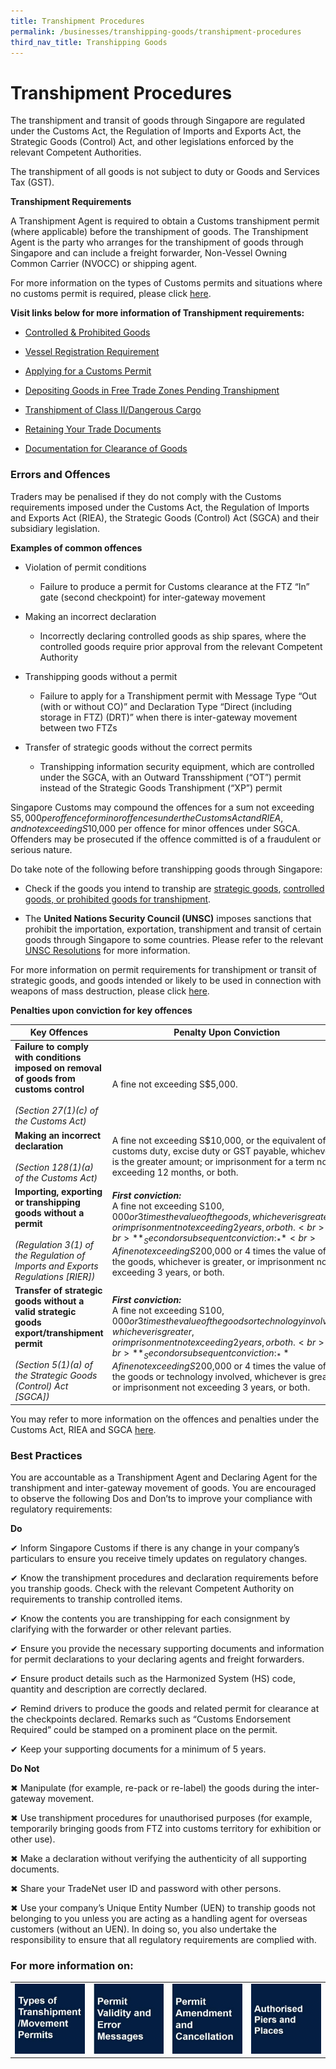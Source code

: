 ```yaml
---
title: Transhipment Procedures
permalink: /businesses/transhipping-goods/transhipment-procedures
third_nav_title: Transhipping Goods
---
```



# Transhipment Procedures

The transhipment and transit of goods through Singapore are regulated under the Customs Act, the Regulation of Imports and Exports Act, the Strategic Goods (Control) Act, and other legislations enforced by the relevant Competent Authorities.

The transhipment of all goods is not subject to duty or Goods and Services Tax (GST).

**Transhipment Requirements**

A Transhipment Agent is required to obtain a Customs transhipment permit (where applicable) before the transhipment of goods. The Transhipment Agent is the party who arranges for the transhipment of goods through Singapore and can include a freight forwarder, Non-Vessel Owning Common Carrier (NVOCC) or shipping agent.

For more information on the types of Customs permits and situations where no customs permit is required, please click [here](/businesses/transhipping-goods/transhipment-procedures/types-of-transhipment-permits).

**Visit links below for more information of Transhipment requirements:** 

-   [Controlled & Prohibited Goods](/businesses/transhipping-goods/transhipment-procedures/controlled-prohibited-goods)
    
-   [Vessel Registration Requirement](/businesses/transhipping-goods/transhipment-procedures/vessel-registration-requirement)
    
-   [Applying for a Customs Permit](/businesses/transhipping-goods/transhipment-procedures/applying-for-a-customs-permit)
    
-   [Depositing Goods in Free Trade Zones Pending Transhipment](/businesses/transhipping-goods/transhipment-procedures/depositing-goods-in-ftzpt)
    
-   [Transhipment of Class II/Dangerous Cargo](/businesses/transhipping-goods/transhipment-procedures/transhipment-of-class-II-dangerous-cargo)
    
-   [Retaining Your Trade Documents](/businesses/transhipping-goods/transhipment-procedures/retaining-trade-documents)
    
-   [Documentation for Clearance of Goods](/businesses/transhipping-goods/transhipment-procedures/documentation-for-clearance-of-goods)

### Errors and Offences

Traders may be penalised if they do not comply with the Customs requirements imposed under the Customs Act, the Regulation of Imports and Exports Act (RIEA), the Strategic Goods (Control) Act (SGCA) and their subsidiary legislation.

 **Examples of common offences**

-   Violation of permit conditions
    -   Failure to produce a permit for Customs clearance at the FTZ “In” gate (second checkpoint) for inter-gateway movement

-   Making an incorrect declaration
    -   Incorrectly declaring controlled goods as ship spares, where the controlled goods require prior approval from the relevant Competent Authority

-   Transhipping goods without a permit
    -   Failure to apply for a Transhipment permit with Message Type “Out (with or without CO)” and Declaration Type “Direct (including storage in FTZ) (DRT)” when there is inter-gateway movement between two FTZs

-   Transfer of strategic goods without the correct permits
    -   Transhipping information security equipment, which are controlled under the SGCA, with an Outward Transshipment (“OT”) permit instead of the Strategic Goods Transhipment (“XP”) permit

Singapore Customs may compound the offences for a sum not exceeding S$5,000 per offence for minor offences under the Customs Act and RIEA, and not exceeding S$10,000 per offence for minor offences under SGCA. Offenders may be prosecuted if the offence committed is of a fraudulent or serious nature.

Do take note of the following before transhipping goods through Singapore:

-   Check if the goods you intend to tranship are  [strategic goods](/businesses/strategic-goods-control/overview), [controlled goods, or prohibited goods for transhipment](/businesses/transhipping-goods/controlled-and-prohibited-goods-for-transhipment).

-   The **United Nations Security Council (UNSC)** imposes sanctions that prohibit the importation, exportation, transhipment and transit of certain goods through Singapore to some countries. Please refer to the relevant [UNSC Resolutions](/businesses/united-nations-security-council-sanctions/) for more information.

For more information on permit requirements for transhipment or transit of strategic goods, and goods intended or likely to be used in connection with weapons of mass destruction, please click  [here](/businesses/strategic-goods-control/overview).

    
**Penalties upon conviction for key offences**

| Key Offences | Penalty Upon Conviction | 
|--|--|
| **Failure to comply with conditions imposed on removal of goods from customs control** <br><br> _(Section 27(1)(c) of the Customs Act)_ | A fine not exceeding S$5,000. |
| **Making an incorrect declaration** <br><br> _(Section 128(1)(a) of the Customs Act)_ | A fine not exceeding S$10,000, or the equivalent of the customs duty, excise duty or GST payable, whichever is the greater amount; or imprisonment for a term not exceeding 12 months, or both. |
| **Importing, exporting or transhipping goods without a permit** <br><br> _(Regulation 3(1) of the Regulation of Imports and Exports Regulations [RIER])_ | **_First conviction:_** <br> A fine not exceeding S$100,000 or 3 times the value of the goods, whichever is greater, or imprisonment not exceeding 2 years, or both. <br><br> **_Second or subsequent conviction:_** <br> A fine not exceeding S$200,000 or 4 times the value of the goods, whichever is greater, or imprisonment not exceeding 3 years, or both.|
| **Transfer of strategic goods without a valid strategic goods export/transhipment permit** <br><br>_(Section 5(1)(a) of the Strategic Goods (Control) Act [SGCA])_ | **_First conviction:_** <br>A fine not exceeding S$100,000 or 3 times the value of the goods or technology involved, whichever is greater, or imprisonment not exceeding 2 years, or both. <br><br> **_Second or subsequent conviction:_** A fine not exceeding S$200,000 or 4 times the value of the goods or technology involved, whichever is greater, or imprisonment not exceeding 3 years, or both.

You may refer to more information on the offences and penalties under the Customs Act, RIEA and SGCA  [here](https://singapore-customs-staging.netlify.app/about-us/acts-and-subsidiary-legislation/customs-act).
    

### Best Practices

You are accountable as a Transhipment Agent and Declaring Agent for the transhipment and inter-gateway movement of goods. You are encouraged to observe the following Dos and Don’ts to improve your compliance with regulatory requirements:


**Do**
    
   ✔ Inform Singapore Customs if there is any change in your company’s particulars to ensure you receive timely updates on regulatory changes.
    
   ✔ Know the transhipment procedures and declaration requirements before you tranship goods. Check with the relevant Competent Authority on requirements to tranship controlled items.
    
   ✔ Know the contents you are transhipping for each consignment by clarifying with the forwarder or other relevant parties.
    
   ✔ Ensure you provide the necessary supporting documents and information for permit declarations to your declaring agents and freight forwarders.
    
   ✔ Ensure product details such as the Harmonized System (HS) code, quantity and description are correctly declared.
    
   ✔ Remind drivers to produce the goods and related permit for clearance at the checkpoints declared. Remarks such as “Customs Endorsement Required” could be stamped on a prominent place on the permit.
    
   ✔ Keep your supporting documents for a minimum of 5 years.
    
   **Do Not**
    
   ✖ Manipulate (for example, re-pack or re-label) the goods during the inter-gateway movement.
    
   ✖ Use transhipment procedures for unauthorised purposes (for example, temporarily bringing goods from FTZ into customs territory for exhibition or other use).
    
   ✖ Make a declaration without verifying the authenticity of all supporting documents.
    
   ✖ Share your TradeNet user ID and password with other persons.
    
   ✖ Use your company’s Unique Entity Number (UEN) to tranship goods not belonging to you unless you are acting as a handling agent for overseas customers (without an UEN). In doing so, you also undertake the responsibility to ensure that all regulatory requirements are complied with.

  
### For more information on: 
 
|  |  |  |  | 
|--|--|--| -- | 
|[ ![](/images/t4.jpg)](/businesses/transhipping-goods/transhipment-procedures/types-of-transhipment-permits) |[![](/images/t3.jpg)](/businesses/transhipping-goods/transhipment-procedures/permit-validity-and-error-messages) | [![](/images/t2.jpg)](/businesses/transhipping-goods/transhipment-procedures/permit-amendments-and-cancellation) | [ ![](/images/t1.jpg)](/businesses/exporting-goods/export-procedures/authorised-piers-places) | 

